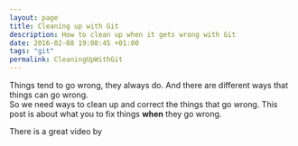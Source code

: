 ```yaml
---
layout: page
title: Cleaning up with Git
description: How to clean up when it gets wrong with Git
date: 2016-02-08 19:08:45 +01:00
tags: "git"
permalink: CleaningUpWithGit
---
```


Things tend to go wrong, they always do. And there are different ways that things can go wrong.  
So we need ways to clean up and correct the things that go wrong.
This post is about what you to fix things **when** they go wrong. 

There is a great video by 
